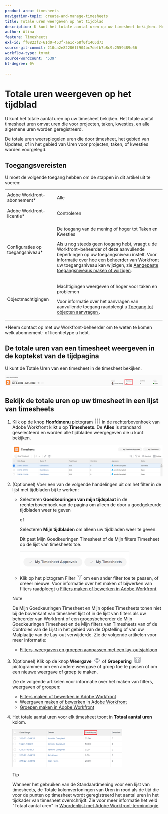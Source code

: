 ```yaml
---
product-area: timesheets
navigation-topic: create-and-manage-timesheets
title: Totale uren weergeven op het tijdblad
description: U kunt het totale aantal uren op uw timesheet bekijken. Het totale aantal timesheet uren omvat uren die voor projecten, taken, kwesties, en alle algemene uren worden geregistreerd.
author: Alina
feature: Timesheets
exl-id: ff0823f2-61d0-453f-ae1c-68f0f1465d73
source-git-commit: 210ca2e82286ff904bc7defb7b8c9c2559489d66
workflow-type: tm+mt
source-wordcount: '539'
ht-degree: 0%

---
```


# Totale uren weergeven op het tijdblad

U kunt het totale aantal uren op uw timesheet bekijken. Het totale aantal timesheet uren omvat uren die voor projecten, taken, kwesties, en alle algemene uren worden geregistreerd.

De totale uren weerspiegelen uren die door timesheet, het gebied van Updates, of in het gebied van Uren voor projecten, taken, of kwesties worden voorgelegd.

## Toegangsvereisten

U moet de volgende toegang hebben om de stappen in dit artikel uit te voeren:

<table style="table-layout:auto"> 
 <col> 
 <col> 
 <tbody> 
  <tr> 
   <td role="rowheader">Adobe Workfront-abonnement*</td> 
   <td> <p>Alle</p> </td> 
  </tr> 
  <tr> 
   <td role="rowheader">Adobe Workfront-licentie*</td> 
   <td> <p>Controleren </p> </td> 
  </tr> 
  <tr> 
   <td role="rowheader">Configuraties op toegangsniveau*</td> 
   <td> <p>De toegang van de mening of hoger tot Taken en Kwesties</p> <p>Als u nog steeds geen toegang hebt, vraagt u de Workfront-beheerder of deze aanvullende beperkingen op uw toegangsniveau instelt. Voor informatie over hoe een beheerder van Workfront uw toegangsniveau kan wijzigen, zie <a href="../../administration-and-setup/add-users/configure-and-grant-access/create-modify-access-levels.md" class="MCXref xref">Aangepaste toegangsniveaus maken of wijzigen</a>.</p> </td> 
  </tr> 
  <tr> 
   <td role="rowheader">Objectmachtigingen</td> 
   <td> <p>Machtigingen weergeven of hoger voor taken en problemen</p> <p>Voor informatie over het aanvragen van aanvullende toegang raadpleegt u <a href="../../workfront-basics/grant-and-request-access-to-objects/request-access.md" class="MCXref xref">Toegang tot objecten aanvragen </a>.</p> </td> 
  </tr> 
 </tbody> 
</table>

*Neem contact op met uw Workfront-beheerder om te weten te komen welk abonnement- of licentietype u hebt.

## De totale uren van een timesheet weergeven in de koptekst van de tijdpagina

U kunt de Totale Uren van een timesheet in de timesheet bekijken.

![](assets/timesheet-total-hours-in-header-highlighted-redesigned.png)

## Bekijk de totale uren op uw timesheet in een lijst van timesheets

1. Klik op de knop **Hoofdmenu** pictogram ![](assets/main-menu-icon.png) in de rechterbovenhoek van Adobe Workfront klikt u op **Timesheets**. De **Alles** is standaard geselecteerd en worden alle tijdbladen weergegeven die u kunt bekijken.

   ![](assets/timesheet-list-one-timesheet-selected-nwe-350x70.png)

1. (Optioneel) Voer een van de volgende handelingen uit om het filter in de lijst met tijdbladen bij te werken:

   * Selecteren **Goedkeuringen van mijn tijdsplaat** in de rechterbovenhoek van de pagina om alleen de door u goedgekeurde tijdbladen weer te geven

      of

      Selecteren **Mijn tijdbladen** om alleen uw tijdbladen weer te geven.

      Dit past Mijn Goedkeuringen Timesheet of de Mijn filters Timesheet op de lijst van timesheets toe.

      ![](assets/my-timesheet-approvals-my-timesheets-pills-on-timesheets-list-nwe-350x58.png)

   * Klik op het pictogram Filter ![](assets/filter-nwepng.png) om een ander filter toe te passen, of creeer nieuwe. Voor informatie over het maken of bijwerken van filters raadpleegt u [Filters maken of bewerken in Adobe Workfront](../../reports-and-dashboards/reports/reporting-elements/create-filters.md).
   >[!NOTE]
   >
   >De Mijn Goedkeuringen Timesheet en Mijn opties Timesheets tonen niet bij de bovenkant van timesheet lijst of in de lijst van filters als uw beheerder van Workfront of een groepsbeheerder de Mijn Goedkeuringen Timesheet en de Mijn filters van Timesheets van of de Controles van de Lijst in het gebied van de Opstelling of van uw Malplaatje van de Lay-out verwijderde. Zie de volgende artikelen voor meer informatie:
   * [Filters, weergaven en groepen aanpassen met een lay-outsjabloon](../../administration-and-setup/customize-workfront/use-layout-templates/customize-fvg-list-controls-layout-template.md)


1. (Optioneel) Klik op de knop **Weergave** ![](assets/view-icon.png) of **Groepering** ![](assets/grouping.png) pictogrammen om een andere weergave of groep toe te passen of om een nieuwe weergave of groep te maken.

   Zie de volgende artikelen voor informatie over het maken van filters, weergaven of groepen:

   * [Filters maken of bewerken in Adobe Workfront](../../reports-and-dashboards/reports/reporting-elements/create-filters.md)
   * [Weergaven maken of bewerken in Adobe Workfront](../../reports-and-dashboards/reports/reporting-elements/create-edit-views.md)
   * [Groepen maken in Adobe Workfront](../../reports-and-dashboards/reports/reporting-elements/create-groupings.md)

1. Het totale aantal uren voor elk timesheet toont in **Totaal aantal uren** kolom.

   ![](assets/total-hours-column-highlighted-all-timesheets-list-nwe-350x120.png)

   >[!TIP]
   Wanneer het gebruiken van de Standaardmening voor een lijst van timesheets, de Totale kolomvertoningen van Uren in rood als de tijd die voor de punten op timesheet wordt geregistreerd het aantal uren in het tijdkader van timesheet overschrijdt. Zie voor meer informatie het veld &quot;Totaal aantal uren&quot; in [Woordenlijst met Adobe Workfront-terminologie](../../workfront-basics/navigate-workfront/workfront-navigation/workfront-terminology-glossary.md).
